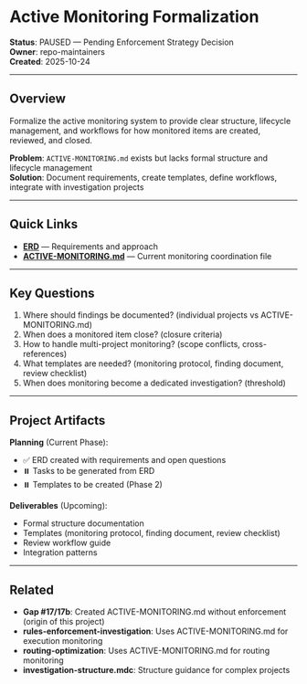 # Active Monitoring Formalization

**Status**: PAUSED — Pending Enforcement Strategy Decision  
**Owner**: repo-maintainers  
**Created**: 2025-10-24

---

## Overview

Formalize the active monitoring system to provide clear structure, lifecycle management, and workflows for how monitored items are created, reviewed, and closed.

**Problem**: `ACTIVE-MONITORING.md` exists but lacks formal structure and lifecycle management  
**Solution**: Document requirements, create templates, define workflows, integrate with investigation projects

---

## Quick Links

- **[ERD](erd.md)** — Requirements and approach
- **[ACTIVE-MONITORING.md](../ACTIVE-MONITORING.md)** — Current monitoring coordination file

---

## Key Questions

1. Where should findings be documented? (individual projects vs ACTIVE-MONITORING.md)
2. When does a monitored item close? (closure criteria)
3. How to handle multi-project monitoring? (scope conflicts, cross-references)
4. What templates are needed? (monitoring protocol, finding document, review checklist)
5. When does monitoring become a dedicated investigation? (threshold)

---

## Project Artifacts

**Planning** (Current Phase):

- ✅ ERD created with requirements and open questions
- ⏸️ Tasks to be generated from ERD
- ⏸️ Templates to be created (Phase 2)

**Deliverables** (Upcoming):

- Formal structure documentation
- Templates (monitoring protocol, finding document, review checklist)
- Review workflow guide
- Integration patterns

---

## Related

- **Gap #17/17b**: Created ACTIVE-MONITORING.md without enforcement (origin of this project)
- **rules-enforcement-investigation**: Uses ACTIVE-MONITORING.md for execution monitoring
- **routing-optimization**: Uses ACTIVE-MONITORING.md for routing monitoring
- **investigation-structure.mdc**: Structure guidance for complex projects
